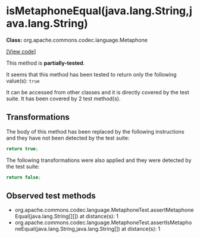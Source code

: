 # isMetaphoneEqual(java.lang.String,java.lang.String)

**Class:** org.apache.commons.codec.language.Metaphone

[[View code]](https://github.com/apache/commons-codec/blob/588602694fa1d19e433f9e2705aed9ccb0b404ba/src/main/java//org/apache/commons/codec/language/Metaphone.java#L415)

This method is **partially-tested**.

It seems that this method has been tested to return only the following value(s): `true`


It can be accessed from other classes and it is directly covered by the test suite. 
It has been covered by 2 test method(s).

## Transformations


The body of this method has been replaced by the following instructions and they have not been detected by the test suite:

```Java
return true;
```

The following transformations were also applied and they were detected by the test suite:

```Java
return false;
```





## Observed test methods

* org.apache.commons.codec.language.MetaphoneTest.assertMetaphoneEqual(java.lang.String[][]) at distance(s): 1
* org.apache.commons.codec.language.MetaphoneTest.assertIsMetaphoneEqual(java.lang.String,java.lang.String[]) at distance(s): 1

